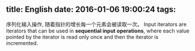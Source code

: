 title: English
date: 2016-01-06 19:00:24
tags: 
---

序列化输入操作, 随着指针的增长每一个元素会被读取一次。
Input iterators are iterators that can be used in **sequential input operations**, where each value pointed by the iterator is read only once and then the iterator is incremented.

